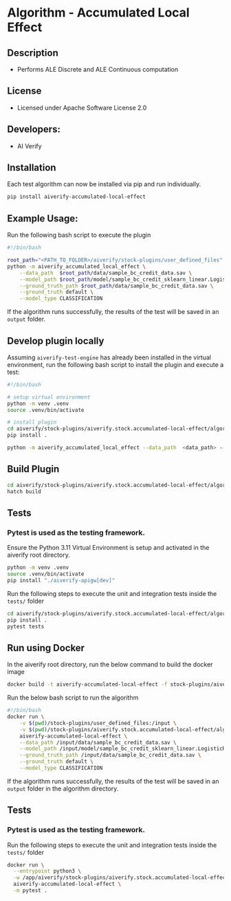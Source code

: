 # Algorithm - Accumulated Local Effect

## Description

- Performs ALE Discrete and ALE Continuous computation

## License

- Licensed under Apache Software License 2.0

## Developers:

- AI Verify

## Installation

Each test algorithm can now be installed via pip and run individually.

```sh
pip install aiverify-accumulated-local-effect
```

## Example Usage:

Run the following bash script to execute the plugin

```sh
#!/bin/bash

root_path="<PATH_TO_FOLDER>/aiverify/stock-plugins/user_defined_files"
python -m aiverify_accumulated_local_effect \
    --data_path  $root_path/data/sample_bc_credit_data.sav \
    --model_path $root_path/model/sample_bc_credit_sklearn_linear.LogisticRegression.sav \
    --ground_truth_path $root_path/data/sample_bc_credit_data.sav \
    --ground_truth default \
    --model_type CLASSIFICATION
```

If the algorithm runs successfully, the results of the test will be saved in an `output` folder.

## Develop plugin locally

Assuming `aiverify-test-engine` has already been installed in the virtual environment, run the following bash script to install the plugin and execute a test:

```sh
#!/bin/bash

# setup virtual environment
python -m venv .venv
source .venv/bin/activate

# install plugin
cd aiverify/stock-plugins/aiverify.stock.accumulated-local-effect/algorithms/accumulated_local_effect/
pip install .

python -m aiverify_accumulated_local_effect --data_path  <data_path> --model_path <model_path> --ground_truth_path <ground_truth_path> --ground_truth <str> --model_type CLASSIFICATION --run_pipeline
```

## Build Plugin

```sh
cd aiverify/stock-plugins/aiverify.stock.accumulated-local-effect/algorithms/accumulated_local_effect/
hatch build
```

## Tests

### Pytest is used as the testing framework.

Ensure the Python 3.11 Virtual Environment is setup and activated in the aiverify root directory.

```sh
python -m venv .venv
source .venv/bin/activate
pip install "./aiverify-apigw[dev]"
```

Run the following steps to execute the unit and integration tests inside the `tests/` folder

```sh
cd aiverify/stock-plugins/aiverify.stock.accumulated-local-effect/algorithms/accumulated_local_effect/
pip install .
pytest tests
```

## Run using Docker

In the aiverify root directory, run the below command to build the docker image

```sh
docker build -t aiverify-accumulated-local-effect -f stock-plugins/aiverify.stock.accumulated-local-effect/algorithms/accumulated_local_effect/Dockerfile .
```

Run the below bash script to run the algorithm

```sh
#!/bin/bash
docker run \
    -v $(pwd)/stock-plugins/user_defined_files:/input \
    -v $(pwd)/stock-plugins/aiverify.stock.accumulated-local-effect/algorithms/accumulated_local_effect/output:/app/aiverify/output \
    aiverify-accumulated-local-effect \
    --data_path /input/data/sample_bc_credit_data.sav \
    --model_path /input/model/sample_bc_credit_sklearn_linear.LogisticRegression.sav \
    --ground_truth_path /input/data/sample_bc_credit_data.sav \
    --ground_truth default \
    --model_type CLASSIFICATION
```

If the algorithm runs successfully, the results of the test will be saved in an `output` folder in the algorithm directory.

## Tests

### Pytest is used as the testing framework.

Run the following steps to execute the unit and integration tests inside the `tests/` folder

```sh
docker run \
  --entrypoint python3 \
  -w /app/aiverify/stock-plugins/aiverify.stock.accumulated-local-effect/algorithms/accumulated_local_effect \
  aiverify-accumulated-local-effect \
  -m pytest .
```

